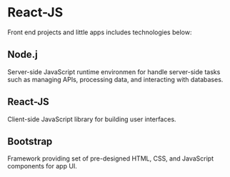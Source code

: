 # React-JS
Front end projects and little apps includes technologies below:

## Node.j
Server-side JavaScript runtime environmen for handle server-side tasks such as managing APIs, processing data, and interacting with databases.

## React-JS
Client-side JavaScript library for building user interfaces.

## Bootstrap
Framework providing set of pre-designed HTML, CSS, and JavaScript components for app UI.
